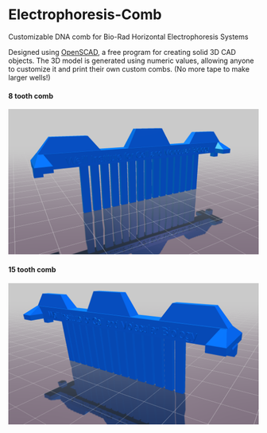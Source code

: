 # Electrophoresis-Comb
Customizable DNA comb for Bio-Rad Horizontal Electrophoresis Systems

Designed using [OpenSCAD](http://www.openscad.org/), a free program for creating solid 3D CAD objects.  The 3D model is generated using numeric values, allowing anyone to customize it and print their own custom combs.  (No more tape to make larger wells!)

#### 8 tooth comb

![](https://github.com/admish/Electrophoresis-Comb/blob/master/STL%20Files/left_angle.png "")

#### 15 tooth comb
![](https://github.com/admish/Electrophoresis-Comb/blob/master/STL%20Files/right_angle.png "")
